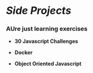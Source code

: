 # *Side Projects*

### AUre just learning exercises

* **30 Javascript Challenges**

* **Docker**

* **Object Oriented Javascript** 
